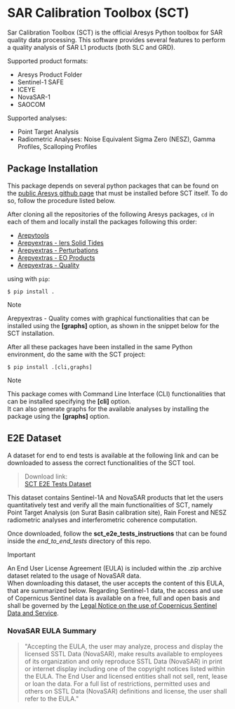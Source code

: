 # SAR Calibration Toolbox (SCT)

Sar Calibration Toolbox (SCT) is the official Aresys Python toolbox for SAR quality data processing.
This software provides several features to perform a quality analysis of SAR L1 products (both SLC and GRD).

Supported product formats:

- Aresys Product Folder
- Sentinel-1 SAFE
- ICEYE
- NovaSAR-1
- SAOCOM

Supported analyses:

- Point Target Analysis
- Radiometric Analyses: Noise Equivalent Sigma Zero (NESZ), Gamma Profiles, Scalloping Profiles

## Package Installation

This package depends on several python packages that can be found on the [public Aresys github page](https://github.com/aresys-srl) that must be installed before SCT itself. To do so, follow the procedure listed below.

After cloning all the repositories of the following Aresys packages, ``cd`` in each of them and locally install the packages
following this order:

- [Arepytools](https://github.com/aresys-srl/arepytools)
- [Arepyextras - Iers Solid Tides](https://github.com/aresys-srl/arepyextras-iers_solid_tides)
- [Arepyextras - Perturbations](https://github.com/aresys-srl/arepyextras-perturbations)
- [Arepyextras - EO Products](https://github.com/aresys-srl/arepyextras-eo_products)
- [Arepyextras - Quality](https://github.com/aresys-srl/arepyextras-quality)

using with ``pip``:

    $ pip install .

> [!NOTE]
> Arepyextras - Quality comes with graphical functionalities that can be installed using the **[graphs]** option, as shown
> in the snippet below for the SCT installation.

After all these packages have been installed in the same Python environment, do the same with the SCT project:

    $ pip install .[cli,graphs]

> [!NOTE]
> This package comes with Command Line Interface (CLI) functionalities that can be installed specifying the **[cli]** option.\
> It can also generate graphs for the available analyses by installing the package using the **[graphs]** option.

## E2E Dataset

A dataset for end to end tests is available at the following link and can be downloaded to assess the correct functionalities of the SCT tool.

> Download link:\
> [SCT E2E Tests Dataset](https://we.tl/t-JF1Hn9iwpE)

This dataset contains Sentinel-1A and NovaSAR products that let the users quantitatively test and verify all the main functionalities of SCT, namely
Point Target Analysis (on Surat Basin calibration site), Rain Forest and NESZ radiometric analyses and interferometric coherence
computation.

Once downloaded, follow the **sct_e2e_tests_instructions** that can be found inside the *end_to_end_tests* directory of this repo.

> [!IMPORTANT]
> An End User License Agreement (EULA) is included within the .zip archive dataset related to the usage of NovaSAR data.\
> When downloading this dataset, the user accepts the content of this EULA, that are summarized below.
> Regarding Sentinel-1 data, the access and use of Copernicus Sentinel data is available on a free, full and open basis and shall
> be governed by the [Legal Notice on the use of Copernicus Sentinel Data and Service](https://sentinels.copernicus.eu/documents/247904/690755/Sentinel_Data_Legal_Notice).

### NovaSAR EULA Summary

>"Accepting the EULA, the user may analyze, process and display the licensed SSTL Data (NovaSAR), make results available to employees of its organization and only reproduce SSTL Data (NovaSAR) in print or internet display including one of the copyright notices listed within the EULA. The End User and licensed entities shall not sell, rent, lease or loan the data. For a full list of restrictions, permitted uses and others on SSTL Data (NovaSAR) definitions and license, the user shall refer to the EULA."
